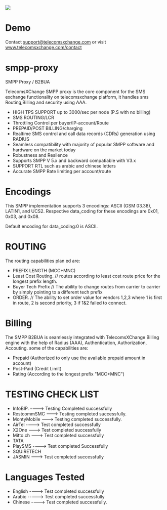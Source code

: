 ![](https://user-images.githubusercontent.com/26701933/54167718-c5161f80-4473-11e9-82cc-f6ff64227d8e.png)

# Demo

Contact support@telecomsxchange.com or visit www.telecomsxchange.com/contact

# smpp-proxy
SMPP Proxy / B2BUA

TelecomsXChange SMPP proxy is the core component for the SMS exchange functionality on telecomsxchange platform, it handles sms Routing,Billing and security using AAA.

- HIGH TPS SUPPORT up to 3000/sec per node (P.S with no billing)
- SMS ROUTING/LCR
- Throttling Control per buyer/IP-account/Route
- PREPAID/POST BILLING/charging
- Realtime SMS control and call data records (CDRs) generation using RADIUS
- Seamless compatibility with majority of popular SMPP software and hardware on the market today
- Robustness and Resilence
- Supports SMPP V 5.x and backward compatiable with V3.x
- SUPPORT RTL such as arabic and chinese letters
- Accurate SMPP Rate limiting per account/route

# Encodings 

This SMPP implementation supports 3 encodings: ASCII (GSM 03.38), LATIN1, and UCS2. Respective data_coding for these encodings are 0x01, 0x03, and 0x08.

Default encoding for data_coding:0 is ASCII. 


# ROUTING

The routing capabilities plan ed are: 

- PREFIX LENGTH (MCC+MNC)
- Least Cost Routing. // routes according to least cost route price for the longest prefix length.
- Buyer Tech Prefix // The ability to change routes from carrier to carrier by simply pointing to a different tech prefix
- ORDER. // The ability to set order value for vendors 1,2,3 where 1 is first in route, 2 is second priority, 3 if 1&2 failed to connect.

# Billing

The SMPP B2BUA is seamlessly integrated with TelecomsXChange Billing engine with the help of Radius (AAA), Authentication, Authorization, Accouting. some of the capabilities are:

- Prepaid (Authorized to only use the available prepaid amount in account)
- Post-Paid (Credit Limit)
- Rating (According to the longest prefix "MCC+MNC")


# TESTING CHECK LIST

- InfoBIP. ----> Testing Completed successfully
- RestcommSMC ---> Testing completed successfully.
- MontyMobile ---> Testing completed successfully.
- AirTel  ----> Test completed successfully
- X2One ---> Test completed successfully
- Mitto.ch ---> Test completed successfully
- TATA  
- PlaySMS ----> Test completed Successfully 
- SQUIRETECH
- JASMIN ---> Test completed successfully

# Languages Tested

- English ----> Test completed successfully  
- Arabic -----> Test completed successfully 
- Chinese ----> Test completed successfully.

